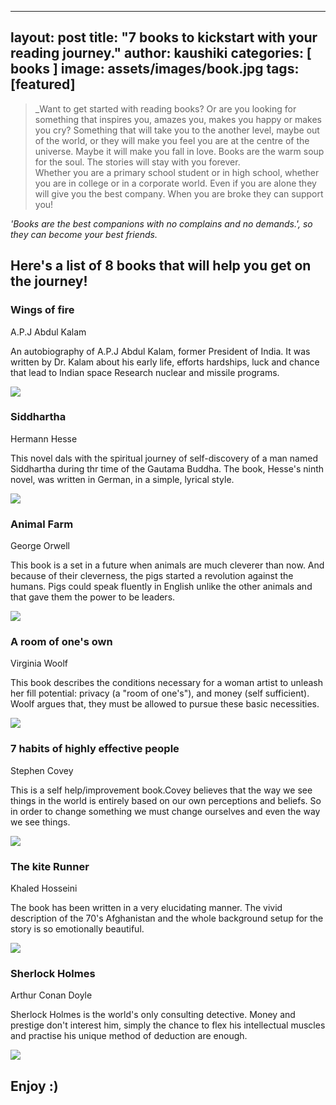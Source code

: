 
---
layout: post
title:  "7 books to kickstart with your reading journey."
author: kaushiki
categories: [ books ]
image: assets/images/book.jpg
tags: [featured]
---
>_Want to get started with reading books? Or are you looking for something that inspires you, amazes you, makes you happy or makes you cry? Something that will take you to the another level, maybe out of the world, or they will make you feel you are at the centre of the universe. Maybe it will make you fall in love. Books are the warm soup for the soul. The stories will stay with you forever.  
 Whether you are a primary school student or in high school, whether you are in college or in a corporate  world. Even if you are alone they will give you the best company. When you are broke they can support you! 
  
   _'Books are the best companions with no complains and no demands.', so they can become your best friends._ 

## Here's a list of 8 books that will help you get on the journey! 

### Wings of fire 
A.P.J Abdul Kalam 

An autobiography of A.P.J Abdul Kalam, former President of India. 
It was written by Dr. Kalam about his early life, efforts hardships, 
luck and chance that lead to Indian space Research nuclear and missile programs. 

![](/assets/images/kaush_pics/wingsoffire.jpg) 

### Siddhartha 
Hermann Hesse 

This novel dals with the spiritual journey of self-discovery of a man 
named Siddhartha during thr time of the Gautama Buddha. The book, Hesse's 
ninth novel, was written in German, in a simple, lyrical style. 

![](/assets/images/kaush_pics/siddhartha.jpg)

### Animal Farm 
George Orwell 

This book is a set in a future when animals are much cleverer than now. 
And because of their cleverness, the pigs started a revolution against 
the humans. Pigs could speak fluently in English unlike the other animals and 
that gave them the power to be leaders.

![](/assets/images/kaush_pics/animalfarm.jpg)


### A room of one's own 
Virginia Woolf 
               
This book describes the conditions necessary for a woman 
artist to unleash her fill potential: privacy (a "room of 
one's"), and money (self sufficient). Woolf argues that, 
they must be allowed to pursue these basic necessities. 

![](/assets/images/kaush_pics/room.jpg) 

### 7 habits of highly effective people 
Stephen Covey

This is a self help/improvement book.Covey believes that the 
way we see things in the world is entirely based on our own 
perceptions and beliefs. So in order to change something 
we must change ourselves and even the way we see things. 

![](/assets/images/kaush_pics/7habitsofhighlyeffectivepeople.jpg) 

### The kite Runner 
Khaled Hosseini 

The book has been written in a very elucidating manner. 
The vivid description of the 70's Afghanistan and the 
whole background setup for the story is so emotionally 
beautiful. 

![](/assets/images/kaush_pics/thekiterunner.jpg)

### Sherlock Holmes 
Arthur Conan Doyle 

Sherlock Holmes is the world's only consulting detective. 
Money and prestige don't interest him, simply the chance to 
flex his intellectual muscles and practise his unique method 
of deduction are enough. 

![](/assets/images/kaush_pics/shrelockholmes.jpg)

## Enjoy :)
